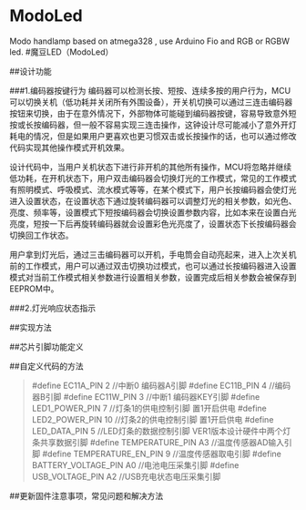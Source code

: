 # ModoLed
Modo handlamp based on atmega328 , use Arduino Fio and RGB or RGBW led.
#魔豆LED（ModoLed）

##设计功能

###1.编码器按键行为
编码器可以检测长按、短按、连续多按的用户行为，MCU可以切换关机（低功耗并关闭所有外围设备），开关机切换可以通过三连击编码器按钮来切换，由于在意外情况下，外部物体可能碰到编码器按键，容易导致意外短按或长按编码器，但一般不容易实现三连击操作，这钟设计尽可能减小了意外开灯耗电的情况，但是如果用户更喜欢也更习惯双击或长按操作的话，也可以通过修改代码实现其他操作模式开机效果。

设计代码中，当用户关机状态下进行非开机的其他所有操作，MCU将忽略并继续低功耗，在开机状态下，用户双击编码器会切换灯光的工作模式，常见的工作模式有照明模式、呼吸模式、流水模式等等，在某个模式下，用户长按编码器会使灯光进入设置状态，在设置状态下通过旋转编码器可以调整灯光的相关参数，如光色、亮度、频率等，设置模式下短按编码器会切换设置参数内容，比如本来在设置白光亮度，短按一下后再旋转编码器就会设置彩色光亮度了，设置状态下长按编码器会切换回工作状态。

用户拿到灯光后，通过三击编码器可以开机，手电筒会自动亮起来，进入上次关机前的工作模式，用户可以通过双击切换功过模式，也可以通过长按编码器进入设置模式对当前工作模式相关参数进行设置相关参数，设置完成后相关参数会被保存到EEPROM中。

###2.灯光响应状态指示



##实现方法

##芯片引脚功能定义

##自定义代码的方法

>#define EC11A_PIN 2  //中断0 编码器A引脚
>#define EC11B_PIN 4  //编码器B引脚
>#define EC11W_PIN 3  //中断1 编码器KEY引脚
>#define LED1_POWER_PIN 7  //灯条1的供电控制引脚 置1开启供电
>#define LED2_POWER_PIN 10  //灯条2的供电控制引脚 置1开启供电
>#define LED_DATA_PIN    5  //LED灯条的数据控制引脚 VER1版本设计硬件中两个灯条共享数据引脚
>#define TEMPERATURE_PIN A3   //温度传感器AD输入引脚
>#define  TEMPERATURE_EN_PIN  9  //温度传感器取电引脚
>#define  BATTERY_VOLTAGE_PIN  A0  //电池电压采集引脚
>#define  USB_VOLTAGE_PIN  A2    //USB充电状态电压采集引脚

##更新固件注意事项，常见问题和解决方法
